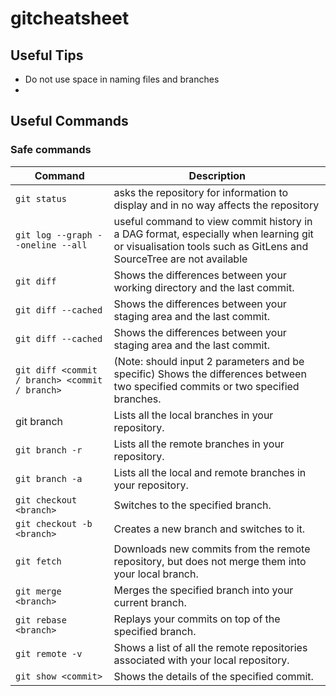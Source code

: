 # gitcheatsheet

## Useful Tips
- Do not use space in naming files and branches
- 
## Useful Commands

### Safe commands

| Command                           | Description                                                                                       |
| --------------------------------- | ------------------------------------------------------------------------------------------------- |
| `git status`                      | asks the repository for information to display and in no way affects the repository               |
| `git log --graph --oneline --all` |   useful command to view commit history in a DAG format, especially when learning git or visualisation tools such as GitLens and SourceTree are not available                                                                                             |
| `git diff`       | Shows the differences between your working directory and the last commit. |
| `git diff --cached`       | Shows the differences between your staging area and the last commit. |
| `git diff --cached`       | Shows the differences between your staging area and the last commit. |
| `git diff <commit / branch> <commit / branch>`       | (Note: should input 2 parameters and be specific) Shows the differences between two specified commits or two specified branches. |
| git branch                        | Lists all the local branches in your repository.                                                  |
| `git branch -r `                    | Lists all the remote branches in your repository.                                                 |
| `git branch -a `                    | Lists all the local and remote branches in your repository.                                       |
| `git checkout <branch> `            | Switches to the specified branch.                                                                 |
| `git checkout -b <branch>`          | Creates a new branch and switches to it.                                                          |
| `git fetch`                         | Downloads new commits from the remote repository, but does not merge them into your local branch. |
| `git merge <branch>`                | Merges the specified branch into your current branch.                                             |
| `git rebase <branch>`               | Replays your commits on top of the specified branch.                                              |
| `git remote -v `                    | Shows a list of all the remote repositories associated with your local repository.                |
| `git show <commit> `                | Shows the details of the specified commit.                                                        |
